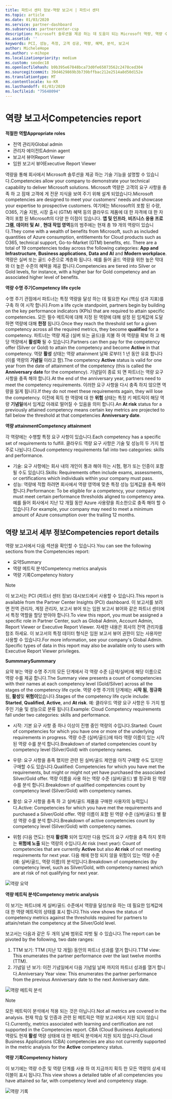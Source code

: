 ```yaml
---
title: 파트너 센터 정보-역량 보고서 | 파트너 센터
ms.topic: article
ms.date: 01/03/2020
ms.service: partner-dashboard
ms.subservice: partnercenter-csp
description: Microsoft 솔루션을 제공 하는 데 도움이 되는 Microsoft 역량, 역량 수준 및 혜택에 대해 잘 알고 있는 작업을 확인 하세요.
ms.assetid: ''
keywords: PCI, 성능, 측정, 고객 성공, 역량, 혜택, 분석, 보고서
author: MicheleHope
ms.author: v-mihope
ms.localizationpriority: medium
ms.custom: seodec18
ms.openlocfilehash: b9b395e67848bca73d0fe65073562c2478ced304
ms.sourcegitcommit: 39d4629869b3b739bffbac212e2514a8d50d152e
ms.translationtype: MT
ms.contentlocale: ko-KR
ms.lasthandoff: 01/03/2020
ms.locfileid: "75648094"
---
```

# <a name="competencies-report"></a><span data-ttu-id="bd8d4-104">역량 보고서</span><span class="sxs-lookup"><span data-stu-id="bd8d4-104">Competencies report</span></span>

<span data-ttu-id="bd8d4-105">**적절한 역할**</span><span class="sxs-lookup"><span data-stu-id="bd8d4-105">**Appropriate roles**</span></span>
- <span data-ttu-id="bd8d4-106">전역 관리자</span><span class="sxs-lookup"><span data-stu-id="bd8d4-106">Global admin</span></span>
- <span data-ttu-id="bd8d4-107">관리자 에이전트</span><span class="sxs-lookup"><span data-stu-id="bd8d4-107">Admin agent</span></span>
- <span data-ttu-id="bd8d4-108">보고서 뷰어</span><span class="sxs-lookup"><span data-stu-id="bd8d4-108">Report Viewer</span></span>
- <span data-ttu-id="bd8d4-109">임원 보고서 뷰어</span><span class="sxs-lookup"><span data-stu-id="bd8d4-109">Executive Report Viewer</span></span>

<span data-ttu-id="bd8d4-110">역량을 통해 회사에서 Microsoft 솔루션을 제공 하는 기술 기능을 설명할 수 있습니다.</span><span class="sxs-lookup"><span data-stu-id="bd8d4-110">Competencies allow your company to demonstrate your technical capability to deliver Microsoft solutions.</span></span> <span data-ttu-id="bd8d4-111">Microsoft 역량은 고객의 요구 사항을 충족 하 고 잠재 고객에 게 전문 지식을 보여 주기 위해 설계 되었습니다.</span><span class="sxs-lookup"><span data-stu-id="bd8d4-111">Microsoft competencies are designed to meet your customers' needs and showcase your expertise to prospective customers.</span></span> <span data-ttu-id="bd8d4-112">여기에는 Microsoft의 포함 된 수량, O365, 기술 지원, 시장 출시 (GTM) 혜택 등의 클라우드 제품에 대 한 자격에 대 한 자격이 포함 된 Microsoft의 다양 한 이점이 있습니다. **앱 및 인프라**, **비즈니스 응용 프로그램**, **데이터 및 AI** , **현대 작업 영역**등의 범주에는 현재 총 19 개의 역량이 있습니다.</span><span class="sxs-lookup"><span data-stu-id="bd8d4-112">They come with a wealth of benefits from Microsoft, such as included quantities of Azure consumption, entitlements for Cloud products such as O365, technical support, Go-to-Market (GTM) benefits, etc. There are a total of 19 competencies today across the following categories: **App and Infrastructure**, **Business applications**, **Data and AI** and **Modern workplace**.</span></span> <span data-ttu-id="bd8d4-113">역량은 실버 또는 골드 수준으로 계층화 됩니다. 예를 들어 골드 역량을 위한 높은 막대와 더 높은 수준의 혜택을 제공 합니다.</span><span class="sxs-lookup"><span data-stu-id="bd8d4-113">Competencies are tiered into Silver or Gold levels, for instance, with a higher bar for Gold competency and an associated higher level of benefits.</span></span>  

<span data-ttu-id="bd8d4-114">**역량 수명 주기**</span><span class="sxs-lookup"><span data-stu-id="bd8d4-114">**Competency life cycle**</span></span>

<span data-ttu-id="bd8d4-115">수명 주기 관점에서 파트너는 특정 역량을 달성 하는 데 필요한 Kpi (핵심 성과 지표)를 구축 하 여 시작 합니다.</span><span class="sxs-lookup"><span data-stu-id="bd8d4-115">From a life cycle standpoint, partners begin by building on the key performance indicators (KPIs) that are required to attain specific competencies.</span></span> <span data-ttu-id="bd8d4-116">모든 필수 메트릭에 대해 지정 된 역량에 대해 설정 된 임계값에 도달 하면 역량에 대해 **한정** 됩니다.</span><span class="sxs-lookup"><span data-stu-id="bd8d4-116">Once they reach the threshold set for a given competency across all the required metrics, they become **qualified** for a competency.</span></span> <span data-ttu-id="bd8d4-117">파트너는 역량 제공 (실버 또는 골드)을 지불 하 여 역량을 확보 하 고 해당 역량에서 **활성화** 될 수 있습니다.</span><span class="sxs-lookup"><span data-stu-id="bd8d4-117">Partners can then pay for the competency offer (Silver or Gold) to attain the competency and become **Active** in that competency.</span></span> <span data-ttu-id="bd8d4-118">역량 **활성** 상태는 역량 attainment 날짜 로부터 1 년 동안 유효 합니다 (이를 역량의 **기념일** 이라고 함).</span><span class="sxs-lookup"><span data-stu-id="bd8d4-118">The competency **Active** status is valid for one year from the date of attainment of the competency (this is called the **Anniversary date** for the competency).</span></span> <span data-ttu-id="bd8d4-119">기념일이 종료 되 면 파트너는 역량 요구 사항을 충족 해야 합니다.</span><span class="sxs-lookup"><span data-stu-id="bd8d4-119">At the end of the anniversary year, partners need to meet the competency requirements.</span></span> <span data-ttu-id="bd8d4-120">이러한 요구 사항을 다시 충족 하지 않으면 역량을 잃게 됩니다.</span><span class="sxs-lookup"><span data-stu-id="bd8d4-120">If they do not meet these requirements again, they will lose the competency.</span></span> <span data-ttu-id="bd8d4-121">이전에 획득 한 역량에 대 한 **위험** 상태는 특정 키 메트릭이 해당 역량 **기념일**에서 임계값 아래로 떨어질 수 있음을 의미 합니다.</span><span class="sxs-lookup"><span data-stu-id="bd8d4-121">An **At risk** status for a previously attained competency means certain key metrics are projected to fall below the threshold at that competencies **Anniversary date**.</span></span>

<span data-ttu-id="bd8d4-122">**역량 attainment**</span><span class="sxs-lookup"><span data-stu-id="bd8d4-122">**Competency attainment**</span></span>

<span data-ttu-id="bd8d4-123">각 역량에는 수행할 특정 요구 사항이 있습니다.</span><span class="sxs-lookup"><span data-stu-id="bd8d4-123">Each competency has a specific set of requirements to fulfill.</span></span> <span data-ttu-id="bd8d4-124">클라우드 역량 요구 사항은 기술 및 성능의 두 가지 범주로 나뉩니다.</span><span class="sxs-lookup"><span data-stu-id="bd8d4-124">Cloud competency requirements fall into two categories: skills and performance.</span></span>

- <span data-ttu-id="bd8d4-125">기술: 요구 사항에는 회사 내의 개인이 통과 해야 하는 시험, 평가 또는 인증이 포함 될 수도 있습니다.</span><span class="sxs-lookup"><span data-stu-id="bd8d4-125">Skills: Requirements often include exams, assessments, or certifications which individuals within your company must pass.</span></span>
- <span data-ttu-id="bd8d4-126">성능: 역량에 적합 하려면 회사에서 역량 영역에 맞춘 특정 성능 임계값을 충족 해야 합니다.</span><span class="sxs-lookup"><span data-stu-id="bd8d4-126">Performance: To be eligible for a competency, your company must meet certain performance thresholds aligned to competency area.</span></span> <span data-ttu-id="bd8d4-127">예를 들어 회사에서 지난 12 개월 동안 Azure 사용량을 최소한으로 충족 해야 할 수 있습니다.</span><span class="sxs-lookup"><span data-stu-id="bd8d4-127">For example, your company may need to meet a minimum amount of Azure consumption over the trailing 12 months.</span></span>

## <a name="competencies-report-details"></a><span data-ttu-id="bd8d4-128">역량 보고서 세부 정보</span><span class="sxs-lookup"><span data-stu-id="bd8d4-128">Competencies report details</span></span>

<span data-ttu-id="bd8d4-129">역량 보고서에서 다음 섹션을 확인할 수 있습니다.</span><span class="sxs-lookup"><span data-stu-id="bd8d4-129">You can see the following sections from the Competencies report:</span></span>

- <span data-ttu-id="bd8d4-130">요약</span><span class="sxs-lookup"><span data-stu-id="bd8d4-130">Summary</span></span>
- <span data-ttu-id="bd8d4-131">역량 메트릭 분석</span><span class="sxs-lookup"><span data-stu-id="bd8d4-131">Competency metrics analysis</span></span>
- <span data-ttu-id="bd8d4-132">역량 기록</span><span class="sxs-lookup"><span data-stu-id="bd8d4-132">Competency history</span></span>

 > [!NOTE]
 > <span data-ttu-id="bd8d4-133">이 보고서는 PCI (파트너 센터 정보) 대시보드에서 사용할 수 있습니다.</span><span class="sxs-lookup"><span data-stu-id="bd8d4-133">This report is available from the Partner Center Insights (PCI) dashboard.</span></span> <span data-ttu-id="bd8d4-134">이 보고서를 보려면 전역 관리자, 계정 관리자, 보고서 뷰어 또는 임원 보고서 뷰어와 같은 파트너 센터에서 특정 역할을 할당 받아야 합니다.</span><span class="sxs-lookup"><span data-stu-id="bd8d4-134">To view this report, you must be assigned a specific role in Partner Center, such as Global Admin, Account Admin, Report Viewer or Executive Report Viewer.</span></span> <span data-ttu-id="bd8d4-135">자세한 내용은 회사의 전역 관리자를 참조 하세요. 이 보고서의 특정 데이터 형식은 임원 보고서 뷰어 권한이 있는 사용자만 사용할 수 있습니다.</span><span class="sxs-lookup"><span data-stu-id="bd8d4-135">For more information, see your company's Global Admin. Specific types of data in this report may also be available only to users with Executive Report Viewer privileges.</span></span>

<span data-ttu-id="bd8d4-136">**Summmary**</span><span class="sxs-lookup"><span data-stu-id="bd8d4-136">**Summmary**</span></span>

<span data-ttu-id="bd8d4-137">요약 뷰는 역량 수명 주기의 모든 단계에서 각 역량 수준 (금색/실버)에 해당 이름으로 역량 수를 제공 합니다.</span><span class="sxs-lookup"><span data-stu-id="bd8d4-137">The Summary view presents a count of competencies with their names at each competency level (Gold/Silver) across all the stages of the competency life cycle.</span></span> <span data-ttu-id="bd8d4-138">역량 수명 주기의 단계에는 **시작 됨**, **정규화**됨, **활성**및 **위험이**있습니다.</span><span class="sxs-lookup"><span data-stu-id="bd8d4-138">Stages of the competency life cycle include: **Started**, **Qualified**, **Active**, and **At risk**.</span></span> <span data-ttu-id="bd8d4-139">예: 클라우드 역량 요구 사항은 두 가지 범주인 기술 및 성능으로 분류 됩니다.</span><span class="sxs-lookup"><span data-stu-id="bd8d4-139">Example: Cloud Competency requirements fall under two categories: skills and performance.</span></span>

- <span data-ttu-id="bd8d4-140">시작: 기본 요구 사항 중 하나 이상이 진행 중인 역량의 수입니다.</span><span class="sxs-lookup"><span data-stu-id="bd8d4-140">Started: Count of competencies for which you have one or more of the underlying requirements in progress.</span></span>
<span data-ttu-id="bd8d4-141">역량 수준 (실버/골드)에 따라 역량 이름이 있는 시작 된 역량 수를 분석 합니다.</span><span class="sxs-lookup"><span data-stu-id="bd8d4-141">Breakdown of started competencies count by competency level (Silver/Gold) with competency names.</span></span>

- <span data-ttu-id="bd8d4-142">우량: 요구 사항을 충족 했지만 관련 된 실버/골드 제안을 아직 구매할 수도 있지만 구매할 수도 있습니다.</span><span class="sxs-lookup"><span data-stu-id="bd8d4-142">Qualified: Competencies for which you have met the requirements, but might or might not yet have purchased the associated Silver/Gold offer.</span></span> <span data-ttu-id="bd8d4-143">역량 이름을 사용 하는 역량 수준 (실버/골드) 별 정규화 된 역량 수를 분석 합니다.</span><span class="sxs-lookup"><span data-stu-id="bd8d4-143">Breakdown of qualified competencies count by competency level (Silver/Gold) with competency names.</span></span>

- <span data-ttu-id="bd8d4-144">활성: 요구 사항을 충족 하 고 실버/골드 제품을 구매한 사용자의 능력입니다.</span><span class="sxs-lookup"><span data-stu-id="bd8d4-144">Active: Competencies for which you have met the requirements and purchased a Silver/Gold offer.</span></span> <span data-ttu-id="bd8d4-145">역량 이름이 포함 된 역량 수준 (실버/골드) 별 활성 역량 수를 분석 합니다.</span><span class="sxs-lookup"><span data-stu-id="bd8d4-145">Breakdown of active competencies count by competency level (Silver/Gold) with competency names.</span></span>

- <span data-ttu-id="bd8d4-146">위험 (다음 연도): 현재 **활성화** 되어 있지만 다음 연도의 요구 사항을 충족 하지 못하는 **위험에 노출** 되는 역량의 수입니다.</span><span class="sxs-lookup"><span data-stu-id="bd8d4-146">At risk (next year): Count of competencies that are currently **Active** but also **At risk** of not meeting requirements for next year.</span></span>
<span data-ttu-id="bd8d4-147">다음 해에 한정 되지 않을 위험이 있는 역량 수준 (예: 실버/골드, 역량 이름)의 분석입니다.</span><span class="sxs-lookup"><span data-stu-id="bd8d4-147">Breakdown of competencies (by competency level, such as Silver/Gold, with competency names) which are at risk of not qualifying for next year.</span></span>

![역량 요약](images/pci/pci_competencies_summary_1.png)

<span data-ttu-id="bd8d4-149">**역량 메트릭 분석**</span><span class="sxs-lookup"><span data-stu-id="bd8d4-149">**Competency metric analysis**</span></span>

<span data-ttu-id="bd8d4-150">이 보기는 파트너에 게 실버/골드 수준에서 역량을 달성/보유 하는 데 필요한 임계값에 대 한 역량 메트릭의 상태를 표시 합니다.</span><span class="sxs-lookup"><span data-stu-id="bd8d4-150">This view shows the status of competency metrics against the thresholds required for partners to attain/retain the competency at the Silver/Gold level.</span></span> 

<span data-ttu-id="bd8d4-151">보고서는 다음과 같은 두 개의 날짜 범위로 피벗 될 수 있습니다.</span><span class="sxs-lookup"><span data-stu-id="bd8d4-151">The report can be pivoted by the following, two date ranges:</span></span>

1. <span data-ttu-id="bd8d4-152">TTM 보기: TTM (지난 12 개월) 동안의 파트너 성과를 열거 합니다.</span><span class="sxs-lookup"><span data-stu-id="bd8d4-152">TTM view: This enumerates the partner performance over the last twelve months (TTM).</span></span>
2. <span data-ttu-id="bd8d4-153">기념일 년 보기: 이전 기념일에서 다음 기념일 날짜 까지의 파트너 성과를 열거 합니다.</span><span class="sxs-lookup"><span data-stu-id="bd8d4-153">Anniversary Year view: This enumerates the partner performance from the previous Anniversary date to the next Anniversary date.</span></span>

![역량 메트릭 분석](images/pci/pci_competencies_comp_metrics_analysis_2.png)

> [!NOTE]
 > <span data-ttu-id="bd8d4-155">모든 메트릭이 분석에서 적용 되는 것은 아닙니다.</span><span class="sxs-lookup"><span data-stu-id="bd8d4-155">Not all metrics are covered in the analysis.</span></span> <span data-ttu-id="bd8d4-156">현재 학습 및 인증과 관련 된 메트릭은 역량 보고서에서 지원 되지 않습니다.</span><span class="sxs-lookup"><span data-stu-id="bd8d4-156">Currently, metrics associated with learning and certification are not supported in the Competencies report.</span></span> <span data-ttu-id="bd8d4-157">CBA (Cloud Business Applications) 역량도 현재 **활성** 역량 상태에 대 한 메트릭 분석에서 지원 되지 않습니다.</span><span class="sxs-lookup"><span data-stu-id="bd8d4-157">Cloud Business Applications (CBA) competencies are also not currently supported in the metric analysis for the **Active** competency status.</span></span>

<span data-ttu-id="bd8d4-158">**역량 기록**</span><span class="sxs-lookup"><span data-stu-id="bd8d4-158">**Competency history**</span></span>

<span data-ttu-id="bd8d4-159">이 보기에는 역량 수준 및 역량 단계를 사용 하 여 지금까지 획득 한 모든 역량의 상세 테이블이 표시 됩니다.</span><span class="sxs-lookup"><span data-stu-id="bd8d4-159">This view shows a detailed table of all competencies you have attained so far, with competency level and competency stage.</span></span>

![역량 기록](images/pci/pci_competencies_comp_history_3.png)

